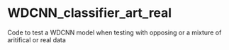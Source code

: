 # WDCNN_classifier_art_real
Code to test a WDCNN model when testing with opposing or a mixture of aritifical or real data
